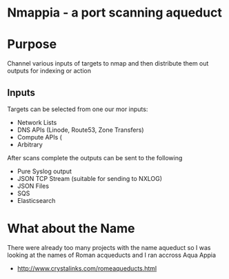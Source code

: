 # Nmappia - a port scanning aqueduct

# Purpose
Channel various inputs of targets to nmap and then distribute them out outputs for indexing or action

## Inputs

Targets can be selected from one our mor inputs:
- Network Lists
- DNS APIs (Linode, Route53, Zone Transfers)
- Compute APIs (
- Arbitrary

After scans complete the outputs can be sent to the following
- Pure Syslog output
- JSON TCP Stream (suitable for sending to NXLOG)
- JSON Files
- SQS
- Elasticsearch

# What about the Name

There were already too many projects with the name aqueduct so I was looking at the names of Roman acqueducts and I ran accross Aqua Appia

 - http://www.crystalinks.com/romeaqueducts.html
 
